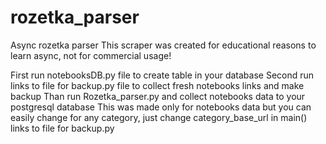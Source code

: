 # rozetka_parser
Async rozetka parser
This scraper was created for educational reasons to learn async, not for commercial usage!

First run notebooksDB.py file to create table in your database
Second run links to file for backup.py file to collect fresh notebooks links and make backup
Than run Rozetka_parser.py and collect notebooks data to your postgresql database
This was made only for notebooks data but you can easily change for any category, just change category_base_url in main() links to file for backup.py
